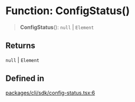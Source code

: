 # Function: ConfigStatus()

> **ConfigStatus**(): `null` \| `Element`

## Returns

`null` \| `Element`

## Defined in

[packages/cli/sdk/config-status.tsx:6](https://github.com/andreisergiu98/baeta/blob/4c16a2c8fa14b6d48e42b6a2c2893542bd64b987/packages/cli/sdk/config-status.tsx#L6)
